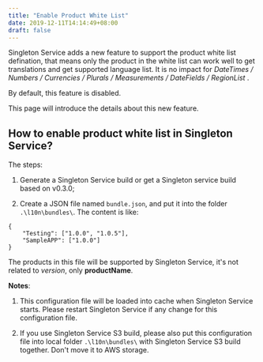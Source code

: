 ```yaml
---
title: "Enable Product White List"
date: 2019-12-11T14:14:49+08:00
draft: false
---
```


Singleton Service adds a new feature to support the product white list defination, that means only the product in the white list can work well to get translations and get supported language list. It is no impact for *DateTimes / Numbers / Currencies / Plurals / Measurements / DateFields / RegionList* .

By default, this feature is disabled.

This page will introduce the details about this new feature.

How to enable product white list in Singleton Service?
------------------

The steps:

1. Generate a Singleton Service build or get a Singleton service build based on v0.3.0;

2. Create a JSON file named `bundle.json`, and put it into the folder `.\l10n\bundles\`.
The content is like:

```
{
    "Testing": ["1.0.0", "1.0.5"],
    "SampleAPP": ["1.0.0"]
}
```
The products in this file will be supported by Singleton Service, it's not related to *version*, only **productName**. 

**Notes**:
1. This configuration file will be loaded into cache when Singleton Service starts. Please restart Singleton Service if any change for this configuration file. 

2. If you use Singleton Service S3 build, please also put this configuration file into local folder `.\l10n\bundles\` with Singleton Service S3 build together. Don't move it to AWS storage.
